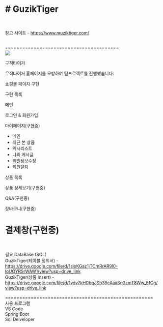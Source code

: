 <h1># GuzikTiger</h1>
<br />

참고 사이트 - https://www.muziktiger.com/

<br />
========================================
<br />
<img src="https://muziktiger.com/mztg/brand_page_1.jpg">

구직타이거

무직타이거 홈페이지를 모방하여 팀프로젝트를 진행했습니다.

쇼핑몰 페이지 구현

구현 목록

메인

로그인 & 회원가입

마이페이지(구현중)
  - 메인
  - 최근 본 상품
  - 위시리스트
  - 나의 게시글
  - 회원정보수정
  - 회원탈퇴

상품 목록

상품 상세보기(구현중)

Q&A(구현중)

장바구니(구현중)

결제창(구현중)
<br />
====================================================
<br />

필요 DataBase (SQL)  <br />
GuzikTiger(테이블 정의서) - https://drive.google.com/file/d/1sloKGaz1jTCmRrAR9I0-loUOYRSrWAW1/view?usp=drive_link  <br/>
GuzikTiger(상품 Insert) - https://drive.google.com/file/d/1vdv7kHDbqJSb39cAaxSq3zmT8Ww_5fCg/view?usp=drive_link  <br /> 

====================================================
<br />
사용 프로그램
<br />
VS Code <br />
Spring Boot <br />
Sql Delveloper <br />
